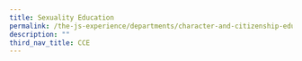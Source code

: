 ```yaml
---
title: Sexuality Education
permalink: /the-js-experience/departments/character-and-citizenship-education-cce/sexuality-education/
description: ""
third_nav_title: CCE
---
```

